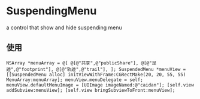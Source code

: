 # SuspendingMenu
a control that show and hide suspending menu

## 使用


` NSArray *menuArray = @[
                           @[@"共享",@"publicShare"],
                           @[@"足迹",@"footprint"],
                           @[@"轨迹",@"trail"],
                           ];
    SuspendedMenu *menuView = [[SuspendedMenu alloc] initViewWithFrame:CGRectMake(20, 20, 55, 55) MenuArray:menuArray];
    menuView.menuDelegate = self;
    menuView.defaultMenuImage = [UIImage imageNamed:@"caidan"];
    [self.view addSubview:menuView];
    [self.view bringSubviewToFront:menuView]; `
    
